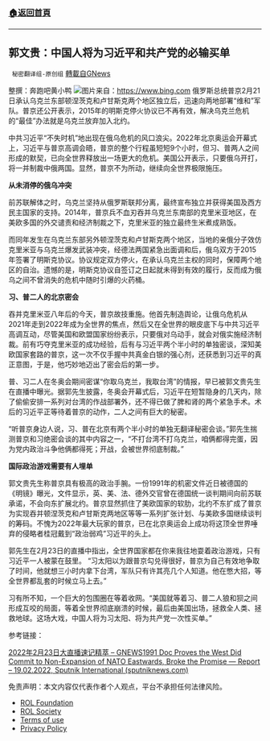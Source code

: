 ###  [:house:返回首頁](https://github.com/ourhimalayas/txt)
---


## 郭文贵：中国人将为习近平和共产党的必输买单
` 秘密翻译组-原创组` [轉載自GNews](https://gnews.org/zh-hans/2057139/)

整撰：奔跑吧黄小鸭
![](https://assets.gnews.org/wp-content/uploads/2022/02/1-28.jpeg)图片来自：https://www.bing.com
俄罗斯总统普京2月21日承认乌克兰东部顿涅茨克和卢甘斯克两个地区独立后，迅速向两地部署“维和”军队。普京还公开表示，2015年的明斯克停火协议已不再有效，解决乌克兰危机的“最佳”办法就是乌克兰放弃加入北约。

中共习近平“不失时机”地出现在俄乌危机的风口浪尖。2022年北京奥运会开幕式上，习近平与普京高调会晤，普京的整个行程虽短短9个小时，但习、普两人之间形成的默契，已向全世界释放出一场更大的危机。美国公开表示，只要俄乌开打，将一并制裁中俄两国。显然，普京不为所动，继续向全世界极限施压。

**从未消停的俄乌冲突**

前苏联解体之时，乌克兰坚持从俄罗斯联邦分离，最终宣布独立并获得美国及西方民主国家的支持。2014年，普京兵不血刃吞并乌克兰东南部的克里米亚地区，在美欧多国的外交谴责和经济制裁之下，克里米亚的独立最终生米煮成熟饭。

而同年发生在乌克兰东部另外顿涅茨克和卢甘斯克两个地区，当地的亲俄分子效仿克里米亚与乌克兰爆发武装冲突，经德法两国紧急出面调和后，俄乌双方于2015年签署了明斯克协议。协议规定双方停火，在承认乌克兰主权的同时，保障两个地区的自治。遗憾的是，明斯克协议自签订之日起就未得到有效的履行，反而成为俄乌之间不曾消失的危机中随时引爆的火药桶。

**习、普二人的北京密会**

吞并克里米亚八年后的今天，普京故技重施。他首先制造舆论，让俄乌危机从2021年走到2022年成为全世界的焦点，然后又在全世界的眼皮底下与中共习近平高调互动，尽管美国和欧盟国家纷纷表示，只要俄对乌动手，就会对俄实施经济制裁。前有巧夺克里米亚的成功经验，后有与习近平两个半小时的单独密谈，深知美欧国家套路的普京，这一次不仅手握中共真金白银的强心剂，还获悉到习近平的真正意图，于是，他巧妙地迈出了密会后的第一步。

普、习二人在冬奥会期间密谋“你取乌克兰，我取台湾”的情报，早已被郭文贵先生在直播中曝光。据郭先生披露，冬奥会开幕式后，习近平在短暂隐身的几天内，除了偷偷安排一系列对台湾的作战部署外，还不得已做了脾和肾的两个紧急手术。术后的习近平正等待着普京的动作，二人之间有巨大的秘密。

“听普京身边人说，习、普在北京有两个半小时的单独无翻译秘密会谈。”郭先生揣测普京和习绝密会谈的其中内容之一，“不打台湾不打乌克兰，咱俩都得完蛋，因为党内政治斗争他俩都得死；开战，会被世界彻底制裁。”

**国际政治游戏需要有人埋单**

郭文贵先生称普京具有极高的政治手腕。一份1991年的机密文件近日被德国的《明镜》曝光，文件显示，英、美、法、德外交官曾在德国统一谈判期间向前苏联承诺，不会向东扩展北约。普京显然抓住了美欧国家的软肋，北约不东扩成了普京为实现吞并顿涅茨克和卢甘斯克两地区等等一系列扩张计划、与美欧多国继续谈判的筹码。不愧为2022年最大玩家的普京，已在北京奥运会上成功将这顶全世界唾弃的侵略者桂冠戴到“政治弱鸡”习近平的头上。

郭先生在2月23日的直播中指出，全世界国家都在你来我往地耍着政治游戏，只有习近平一人被蒙在鼓里。 “习太阳以为跟普京勾兑得很好，普京为自己有效地争取了时间，他就想三小时内拿下台湾，军队只有许其亮几个人知道。他在憋大招，等全世界都乱套的时候立马上去。”

习有所不知，一个巨大的包围圈在等着收网。“美国就等着习、普二人狼和狈之间形成互咬的局面，等着全世界彻底崩溃的时候，最后由美国出场，拯救全人类、拯救地球。这场大戏，中国人将为习太阳、将为共产党一次性买单。”

参考链接：

[2022年2月23日大直播速记精萃 – GNEWS](https://gnews.org/zh-hans/2055108/)[1991 Doc Proves the West Did Commit to Non-Expansion of NATO Eastwards, Broke the Promise — Report – 19.02.2022, Sputnik International (sputniknews.com)](https://sputniknews.com/20220219/1991-doc-proves-west-did-commit-to-non-expansion-of-nato-eastwards-broke-the-promise--report-1093161024.html)

 

免责声明：本文内容仅代表作者个人观点，平台不承担任何法律风险。

- [ROL Foundation](https://rolfoundation.org/)
- [ROL Society](https://rolsociety.org/)
- [Terms of use](https://gnews.org/terms-of-use-3/)
- [Privacy Policy](https://gnews.org/privacy-policy/)
